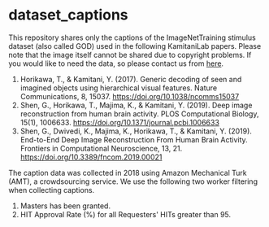 # dataset_captions

This repository shares only the captions of the ImageNetTraining stimulus dataset (also called GOD) used in the following KamitaniLab papers. Please note that the image itself cannot be shared due to copyright problems. If you would like to need the data, so please contact us from [here](https://forms.gle/ujvA34948Xg49jdn9).

1. Horikawa, T., & Kamitani, Y. (2017). Generic decoding of seen and imagined objects using hierarchical visual features. Nature Communications, 8, 15037. https://doi.org/10.1038/ncomms15037
2. Shen, G., Horikawa, T., Majima, K., & Kamitani, Y. (2019). Deep image reconstruction from human brain activity. PLOS Computational Biology, 15(1), 1006633. https://doi.org/10.1371/journal.pcbi.1006633
3. Shen, G., Dwivedi, K., Majima, K., Horikawa, T., & Kamitani, Y. (2019). End-to-End Deep Image Reconstruction From Human Brain Activity. Frontiers in Computational Neuroscience, 13, 21. https://doi.org/10.3389/fncom.2019.00021

The caption data was collected in 2018 using Amazon Mechanical Turk (AMT), a crowdsourcing service. We use the following two worker filtering when collecting captions.
1. Masters has been granted.
2. HIT Approval Rate (%) for all Requesters' HITs greater than 95.

